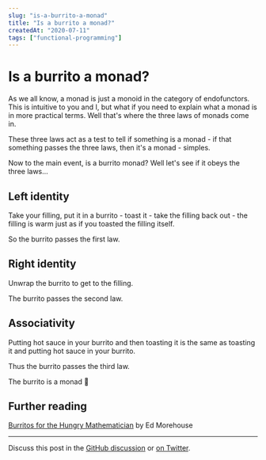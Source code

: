 ```yaml
---
slug: "is-a-burrito-a-monad"
title: "Is a burrito a monad?"
createdAt: "2020-07-11"
tags: ["functional-programming"]
---
```


# Is a burrito a monad?

As we all know, a monad is just a monoid in the category of endofunctors. This is intuitive to you and I, but what if you need to explain what a monad is in more practical terms. Well that's where the three laws of monads come in.

These three laws act as a test to tell if something is a monad - if that something passes the three laws, then it's a monad - simples.

Now to the main event, is a burrito monad? Well let's see if it obeys the three laws...

## Left identity

Take your filling, put it in a burrito - toast it - take the filling back out - the filling is warm just as if you toasted the filling itself.

So the burrito passes the first law.

## Right identity

Unwrap the burrito to get to the filling.

The burrito passes the second law.

## Associativity

Putting hot sauce in your burrito and then toasting it is the same as toasting it and putting hot sauce in your burrito.

Thus the burrito passes the third law.

The burrito is a monad 🌯

## Further reading

[Burritos for the Hungry Mathematician](https://emorehouse.wescreates.wesleyan.edu/silliness/burrito_monads.pdf) by Ed Morehouse

---

Discuss this post in the [GitHub discussion](https://github.com/tom-sherman/blog/discussions/7) or [on Twitter](https://twitter.com/tomus_sherman/status/1281960295024517123?s=19).
